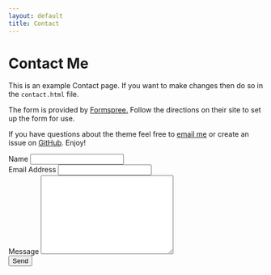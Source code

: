 ```yaml
---
layout: default
title: Contact
---
```


<div id="contact">
  <h1 class="pageTitle">Contact Me</h1>
  <div class="contactContent">
    <p class="intro">This is an example Contact page. If you want to make changes then do so in the <code>contact.html</code> file.</p>
    <p>The form is provided by <a href="http://formspree.io/">Formspree.</a> Follow the directions on their site to set up the form for use.</p>
    <p>If you have questions about the theme feel free to <a href="mailto:brimaidesigns@gmail.com">email me</a> or create an issue on <a href="https://github.com/brianmaierjr/long-haul">GitHub</a>. Enjoy!</p>
  </div>
  <form action="http://formspree.io/{{ site.formspree.email }}" method="POST">
    <label for="name">Name</label>
    <input type="text" id="name" name="name" class="full-width" required><br>
    <label for="email">Email Address</label>
    <input type="email" id="email" name="_replyto" class="full-width" required><br>
    <label for="message">Message</label>
    <textarea name="message" id="message" cols="30" rows="10" class="full-width" style="min-height: 150px" required></textarea><br>
    <input type="submit" value="Send" class="button">
    <!-- TODO: captcha -->
  </form>
</div>
